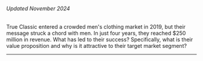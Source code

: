 ###### Updated November 2024

True Classic entered a crowded men's clothing market in 2019, but their message struck a chord with men. In just four years, they reached $250 million in revenue. What has led to their success? Specifically, what is their value proposition and why is it attractive to their target market segment?

---